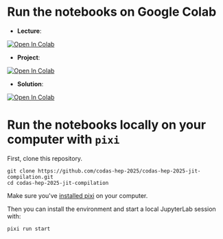 # Run the notebooks on Google Colab

- **Lecture**:
<a target="_blank" href="https://colab.research.google.com/github/codas-hep-2025/codas-hep-2025-jit-compilation/blob/main/lecture.ipynb">
  <img src="https://colab.research.google.com/assets/colab-badge.svg" alt="Open In Colab"/>
</a>

- **Project**:
<a target="_blank" href="https://colab.research.google.com/github/codas-hep-2025/codas-hep-2025-jit-compilation/blob/main/project.ipynb">
  <img src="https://colab.research.google.com/assets/colab-badge.svg" alt="Open In Colab"/>
</a>

- **Solution**:
<a target="_blank" href="https://colab.research.google.com/github/codas-hep-2025/codas-hep-2025-jit-compilation/blob/main/solution.ipynb">
  <img src="https://colab.research.google.com/assets/colab-badge.svg" alt="Open In Colab"/>
</a>


# Run the notebooks locally on your computer with `pixi`

First, clone this repository.

```shell
git clone https://github.com/codas-hep-2025/codas-hep-2025-jit-compilation.git
cd codas-hep-2025-jit-compilation
```

Make sure you've [installed pixi](https://pixi.sh/latest/installation/) on your computer.

Then you can install the environment and start a local JupyterLab session with:

```shell
pixi run start
```